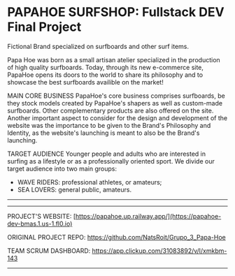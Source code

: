 # PAPAHOE SURFSHOP: Fullstack DEV Final Project
Fictional Brand specialized on surfboards and other surf items.

Papa Hoe was born as a small artisan atelier specialized in the production of high quality surfboards.
Today, through its new e-commerce site, PapaHoe opens its doors to the world to share its philosophy and to showcase the best surfboards availible on the market!

MAIN CORE BUSINESS
PapaHoe's core business comprises surfboards, be they stock models created by PapaHoe's shapers as well as custom-made surfboards. Other complementary products are also offered on the site.
Another important aspect to consider for the design and development of the website was the importance to be given to the Brand's Philosophy and Identity, as the website's launching is meant to also be the Brand's launching.


TARGET AUDIENCE
Younger people and adults who are interested in surfing as a lifestyle or as a professionally oriented sport. We divide our target audience into two main groups:
- WAVE RIDERS: professional athletes, or amateurs;
- SEA LOVERS: general public, amateurs. 
    
------------------------------------------------------
------------------------------------------------------

PROJECT'S WEBSITE: [https://papahoe.up.railway.app/](https://papahoe-dev-bmas.1.us-1.fl0.io)

ORIGINAL PROJECT REPO: https://github.com/NatsRoit/Grupo_3_Papa-Hoe

TEAM SCRUM DASHBOARD: https://app.clickup.com/31083892/v/l/xmkbm-143

------------------------------------------------------

